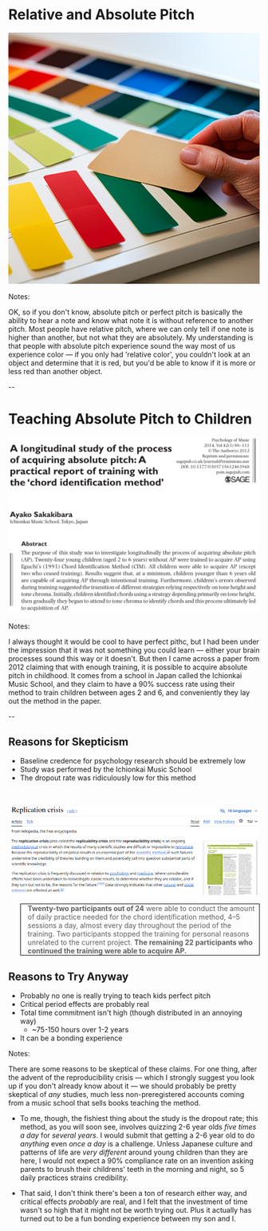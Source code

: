 # Relative and Absolute Pitch

<img src="images/stock/swatches.png">

Notes:

OK, so if you don't know, absolute pitch or perfect pitch is basically the ability to hear a note and know what note it is without reference to another pitch. Most people have relative pitch, where we can only tell if one note is higher than another, but not what they are absolutely. My understanding is that people with absolute pitch experience sound the way most of us experience color — if you only had 'relative color', you couldn't look at an object and determine that it is red, but you'd be able to know if it is more or less red than another object.

--

# Teaching Absolute Pitch to Children

<img src="images/study_abstract_00.png"
     class="screenshot splash">

<!--
     alt="A screenshot of the abstract of a paper in Psychology of Music from 2012. The title is: A longitudinal study of the process of acquiring absolute pitch: A practical report of training with the ‘chord identification method’

The author is Ayako Sakakibara from the Ichionkai Music School, Tokyo, Japan

The abstract is:

The purpose of this study was to investigate longitudinally the process of acquiring absolute pitch (AP). Twenty-four young children (aged 2 to 6 years) without AP were trained to acquire AP using Eguchi’s (1991) Chord Identification Method (CIM). All children were able to acquire AP (except two who ceased training). Results suggest that, at a minimum, children younger than 6 years old are capable of acquiring AP through intentional training. Furthermore, children’s errors observed during training suggested the transition of different strategies relying respectively on tone height and tone chroma. Initially, children identified chords using a strategy depending primarily on tone height, then gradually they began to attend to tone chroma to identify chords and this process ultimately led to acquisition of AP.">
-->

Notes:

I always thought it would be cool to have perfect pithc, but I had been under the impression that it was not something you could learn — either your brain processes sound this way or it doesn't. But then I came across a paper from 2012 claiming that with enough training, it is possible to acquire absolute pitch in childhood. It comes from a school in Japan called the Ichionkai Music School, and they claim to have a 90% success rate using their method to train children between ages 2 and 6, and conveniently they lay out the method in the paper.

--

## Reasons for Skepticism

- Baseline credence for psychology research should be extremely low
- Study was performed by the Ichionkai Music School
- The dropout rate was ridiculously low for this method

<br/>
<br/>

<div class="fragment disappearing-fragment nospace-fragment fade-out" data-fragment-index="0">
<img src="images/replication_crisis_wikipedia_ss.png">
</div>

<div class="fragment disappearing-fragment nospace-fragment fade-in-and-out" data-fragment-index="0">
<blockquote style="border: 1px solid black">
<b>Twenty-two participants out of 24</b> were able to conduct the amount of daily practice needed for
the chord identification method, 4–5 sessions a day, almost every day throughout the period of
the training. Two participants stopped the training for personal reasons unrelated to the current
project. <b>The remaining 22 participants who continued the training were able to acquire AP.</b>
</blockquote>
</div>

<div class="fragment appear" style="margin-top:2em" data-fragment-index="1">

## Reasons to Try Anyway

- Probably no one is really trying to teach kids perfect pitch
- Critical period effects are probably real
- Total time commitment isn't high (though distributed in an annoying way)
    - ~75-150 hours over 1-2 years
- It can be a bonding experience

</div>


Notes:

There are some reasons to be skeptical of these claims. For one thing, after the advent of the reproducibility crisis — which I strongly suggest you look up if you don't already know about it — we should probably be pretty skeptical of *any* studies, much less non-preregistered accounts coming from a music school that sells books teaching the method.

- To me, though, the fishiest thing about the study is the dropout rate; this method, as you will soon see, involves quizzing 2-6 year olds *five times a day* for *several years*. I would submit that getting a 2-6 year old to do *anything* even *once a day* is a challenge. Unless Japanese culture and patterns of life are *very different* around young children than they are here, I would not expect a 90% compliance rate on an invention asking parents to brush their childrens' teeth in the morning and night, so 5 daily practices strains credibility.

- That said, I don't think there's been a ton of research either way, and critical effects *probably* are real, and I felt that the investment of time wasn't so high that it might not be worth trying out. Plus it actually has turned out to be a fun bonding experience between my son and I.
